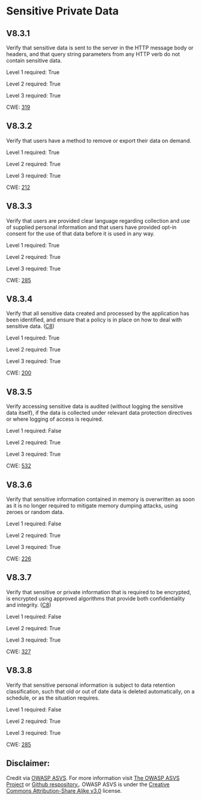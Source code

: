 # Sensitive Private Data

## V8.3.1

Verify that sensitive data is sent to the server in the HTTP message body or headers, and that query string parameters from any HTTP verb do not contain sensitive data.

Level 1 required: True

Level 2 required: True

Level 3 required: True

CWE: [319](https://cwe.mitre.org/data/definitions/319)

## V8.3.2

Verify that users have a method to remove or export their data on demand.

Level 1 required: True

Level 2 required: True

Level 3 required: True

CWE: [212](https://cwe.mitre.org/data/definitions/212)

## V8.3.3

Verify that users are provided clear language regarding collection and use of supplied personal information and that users have provided opt-in consent for the use of that data before it is used in any way.

Level 1 required: True

Level 2 required: True

Level 3 required: True

CWE: [285](https://cwe.mitre.org/data/definitions/285)

## V8.3.4

Verify that all sensitive data created and processed by the application has been identified, and ensure that a policy is in place on how to deal with sensitive data. ([C8](https://owasp.org/www-project-proactive-controls/#div-numbering))

Level 1 required: True

Level 2 required: True

Level 3 required: True

CWE: [200](https://cwe.mitre.org/data/definitions/200)

## V8.3.5

Verify accessing sensitive data is audited (without logging the sensitive data itself), if the data is collected under relevant data protection directives or where logging of access is required.

Level 1 required: False

Level 2 required: True

Level 3 required: True

CWE: [532](https://cwe.mitre.org/data/definitions/532)

## V8.3.6

Verify that sensitive information contained in memory is overwritten as soon as it is no longer required to mitigate memory dumping attacks, using zeroes or random data.

Level 1 required: False

Level 2 required: True

Level 3 required: True

CWE: [226](https://cwe.mitre.org/data/definitions/226)

## V8.3.7

Verify that sensitive or private information that is required to be encrypted, is encrypted using approved algorithms that provide both confidentiality and integrity. ([C8](https://owasp.org/www-project-proactive-controls/#div-numbering))

Level 1 required: False

Level 2 required: True

Level 3 required: True

CWE: [327](https://cwe.mitre.org/data/definitions/327)

## V8.3.8

Verify that sensitive personal information is subject to data retention classification, such that old or out of date data is deleted automatically, on a schedule, or as the situation requires.

Level 1 required: False

Level 2 required: True

Level 3 required: True

CWE: [285](https://cwe.mitre.org/data/definitions/285)



## Disclaimer:

Credit via [OWASP ASVS](https://owasp.org/www-project-application-security-verification-standard/). For more information visit [The OWASP ASVS Project](https://owasp.org/www-project-application-security-verification-standard/) or [Github respository.](https://github.com/OWASP/ASVS). OWASP ASVS is under the [Creative Commons Attribution-Share Alike v3.0](https://creativecommons.org/licenses/by-sa/3.0/) license.
